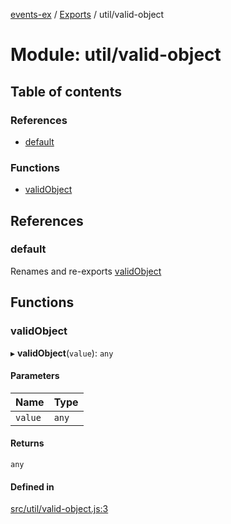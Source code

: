 [events-ex](../README.md) / [Exports](../modules.md) / util/valid-object

# Module: util/valid-object

## Table of contents

### References

- [default](util_valid_object.md#default)

### Functions

- [validObject](util_valid_object.md#validobject)

## References

### default

Renames and re-exports [validObject](util_valid_object.md#validobject)

## Functions

### validObject

▸ **validObject**(`value`): `any`

#### Parameters

| Name | Type |
| :------ | :------ |
| `value` | `any` |

#### Returns

`any`

#### Defined in

[src/util/valid-object.js:3](https://github.com/snowyu/events-ex.js/blob/943ef69/src/util/valid-object.js#L3)
